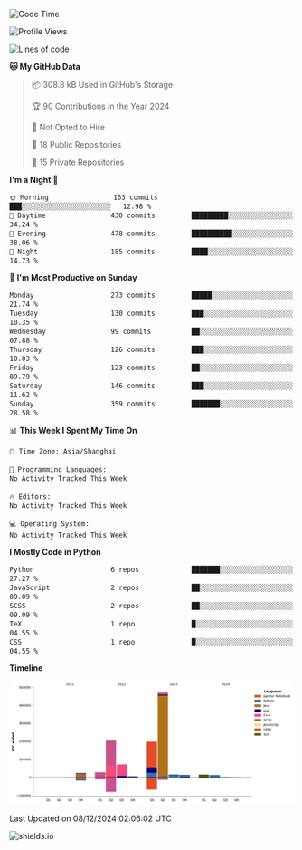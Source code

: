 <!--START_SECTION:waka-->
![Code Time](http://img.shields.io/badge/Code%20Time-427%20hrs%2041%20mins-blue)

![Profile Views](http://img.shields.io/badge/Profile%20Views-0-blue)

![Lines of code](https://img.shields.io/badge/From%20Hello%20World%20I%27ve%20Written-1.1%20million%20lines%20of%20code-blue)

**🐱 My GitHub Data** 

> 📦 308.8 kB Used in GitHub's Storage 
 > 
> 🏆 90 Contributions in the Year 2024
 > 
> 🚫 Not Opted to Hire
 > 
> 📜 18 Public Repositories 
 > 
> 🔑 15 Private Repositories 
 > 
**I'm a Night 🦉** 

```text
🌞 Morning                163 commits         ███░░░░░░░░░░░░░░░░░░░░░░   12.98 % 
🌆 Daytime                430 commits         █████████░░░░░░░░░░░░░░░░   34.24 % 
🌃 Evening                478 commits         ██████████░░░░░░░░░░░░░░░   38.06 % 
🌙 Night                  185 commits         ████░░░░░░░░░░░░░░░░░░░░░   14.73 % 
```
📅 **I'm Most Productive on Sunday** 

```text
Monday                   273 commits         █████░░░░░░░░░░░░░░░░░░░░   21.74 % 
Tuesday                  130 commits         ███░░░░░░░░░░░░░░░░░░░░░░   10.35 % 
Wednesday                99 commits          ██░░░░░░░░░░░░░░░░░░░░░░░   07.88 % 
Thursday                 126 commits         ███░░░░░░░░░░░░░░░░░░░░░░   10.03 % 
Friday                   123 commits         ██░░░░░░░░░░░░░░░░░░░░░░░   09.79 % 
Saturday                 146 commits         ███░░░░░░░░░░░░░░░░░░░░░░   11.62 % 
Sunday                   359 commits         ███████░░░░░░░░░░░░░░░░░░   28.58 % 
```


📊 **This Week I Spent My Time On** 

```text
🕑︎ Time Zone: Asia/Shanghai

💬 Programming Languages: 
No Activity Tracked This Week

🔥 Editors: 
No Activity Tracked This Week

💻 Operating System: 
No Activity Tracked This Week
```

**I Mostly Code in Python** 

```text
Python                   6 repos             ███████░░░░░░░░░░░░░░░░░░   27.27 % 
JavaScript               2 repos             ██░░░░░░░░░░░░░░░░░░░░░░░   09.09 % 
SCSS                     2 repos             ██░░░░░░░░░░░░░░░░░░░░░░░   09.09 % 
TeX                      1 repo              █░░░░░░░░░░░░░░░░░░░░░░░░   04.55 % 
CSS                      1 repo              █░░░░░░░░░░░░░░░░░░░░░░░░   04.55 % 
```



**Timeline**

![Lines of Code chart](https://raw.githubusercontent.com/kopp4/kopp4/main/assets/bar_graph.png)


 Last Updated on 08/12/2024 02:06:02 UTC
<!--END_SECTION:waka-->
![shields.io](https://img.shields.io/github/commit-activity/w/kopp4/kopp4?color=g&label=abusing%20bot&style=flat-square)
